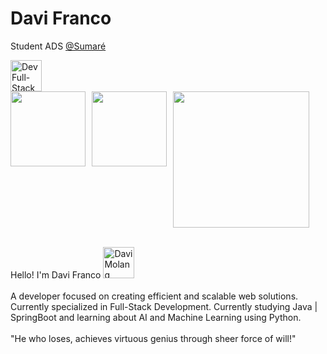 <div>
    <h1>Davi Franco</h1> 
</div>

<p>Student ADS <a href="https://www.sumare.edu.br/">@Sumaré</a></p>

  <img align="start" height="50" alt="Dev Full-Stack" src="https://github.com/DabiLiam/DabiLiam/assets/130109019/55f0fde0-4d8f-44c9-ab0e-7228281677f5"> 
  
<div style="display: flex; gap: 10px; flex-wrap: wrap;">
  <a href="https://instagram.com/dabiliam" target="_blank">
    <img style="width: 120px;" src="https://img.shields.io/badge/@dabiliam-100d28?style=for-the-badge&logo=instagram&logoColor=white">
  </a>
  <a href="https://www.linkedin.com/in/davi-franco-b834532b7/" target="_blank">
    <img style="width: 120px;" src="https://img.shields.io/badge/Davi%20Franco-100d28?style=for-the-badge&logo=LinkedIn&logoColor=white">
  </a>
  <a href="mailto:08davidev@gmail.com" target="_blank">
    <img style="width: 218px;" src="https://img.shields.io/badge/08davidev@gmail.com-100d28?style=for-the-badge&logo=gmail&logoColor=white">
  </a>
</div>




 <div>
     <div style="display: inline_block">
        <br>
        <p>
        Hello! I'm Davi Franco <img align="" height="50" alt="Davi Molang" src="https://github.com/DabiLiam/DabiLiam/assets/130109019/c17b6eb2-f298-4b80-b11e-7e57aea636ae"> 
        <br> 
        <br>
        A developer focused on creating efficient and scalable web solutions. Currently specialized in Full-Stack Development. Currently studying Java | SpringBoot and learning about AI and Machine Learning using Python.
        <br>
        <br>
        "He who loses, achieves virtuous genius through sheer force of will!"
        </p>
     </div>

